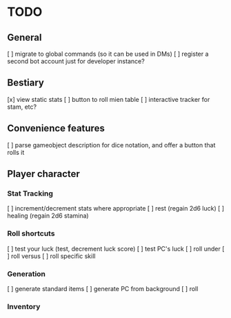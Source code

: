# TODO

## General
  [ ] migrate to global commands (so it can be used in DMs)
  [ ] register a second bot account just for developer instance?

## Bestiary
  [x] view static stats
  [ ] button to roll mien table
  [ ] interactive tracker for stam, etc?


## Convenience features
  [ ] parse gameobject description for dice notation, and offer a button that rolls it

## Player character

### Stat Tracking

  [ ] increment/decrement stats where appropriate
  [ ] rest (regain 2d6 luck)
  [ ] healing (regain 2d6 stamina)

### Roll shortcuts
  [ ] test your luck (test, decrement luck score)
  [ ] test PC's luck
  [ ] roll under
  [ ] roll versus
  [ ] roll specific skill

### Generation
  [ ] generate standard items
  [ ] generate PC from background
    [ ] roll

### Inventory
